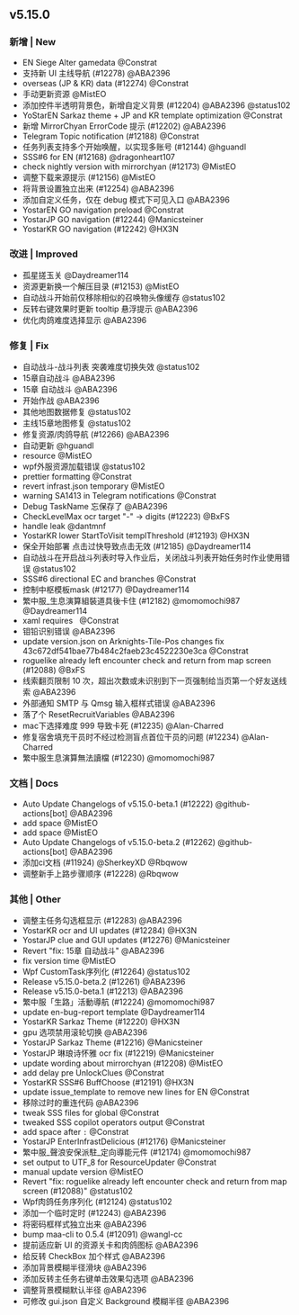 ## v5.15.0

### 新增 | New

* EN Siege Alter gamedata @Constrat
* 支持新 UI 主线导航 (#12278) @ABA2396
* overseas (JP & KR) data (#12274) @Constrat
* 手动更新资源 @MistEO
* 添加控件半透明背景色，新增自定义背景 (#12204) @ABA2396 @status102
* YoStarEN Sarkaz theme + JP and KR template optimization @Constrat
* 新增 MirrorChyan ErrorCode 提示 (#12202) @ABA2396
* Telegram Topic notification (#12188) @Constrat
* 任务列表支持多个开始唤醒，以实现多账号 (#12144) @hguandl
* SSS#6 for EN (#12168) @dragonheart107
* check nightly version with mirrorchyan (#12173) @MistEO
* 调整下载来源提示 (#12156) @MistEO
* 将背景设置独立出来 (#12254) @ABA2396
* 添加自定义任务，仅在 debug 模式下可见入口 @ABA2396
* YostarEN GO navigation preload @Constrat
* YostarJP GO navigation (#12244) @Manicsteiner
* YostarKR GO navigation (#12242) @HX3N

### 改进 | Improved

* 孤星搓玉关 @Daydreamer114
* 资源更新换一个解压目录 (#12153) @MistEO
* 自动战斗开始前仅移除相似的召唤物头像缓存 @status102
* 反转右键效果时更新 tooltip 悬浮提示 @ABA2396
* 优化肉鸽难度选择显示 @ABA2396

### 修复 | Fix

* 自动战斗-战斗列表 突袭难度切换失效 @status102
* 15章自动战斗 @ABA2396
* 15章 自动战斗 @ABA2396
* 开始作战 @ABA2396
* 其他地图数据修复 @status102
* 主线15章地图修复 @status102
* 修复资源/肉鸽导航 (#12266) @ABA2396
* 自动更新 @hguandl
* resource @MistEO
* wpf外服资源加载错误 @status102
* prettier formatting @Constrat
* revert infrast.json temporary @MistEO
* warning SA1413 in Telegram notifications @Constrat
* Debug TaskName 忘保存了 @ABA2396
* CheckLevelMax ocr target "-" -> digits (#12223) @BxFS
* handle leak @dantmnf
* YostarKR lower StartToVisit templThreshold (#12193) @HX3N
* 保全开始部署 点击过快导致点击无效 (#12185) @Daydreamer114
* 自动战斗在开启战斗列表时导入作业后，关闭战斗列表开始任务时作业使用错误 @status102
* SSS#6 directional EC and branches @Constrat
* 控制中枢模板mask (#12177) @Daydreamer114
* 繁中服_生息演算組裝道具後卡住 (#12182) @momomochi987 @Daydreamer114
* xaml requires &#160; @Constrat
* 钼铅识别错误 @ABA2396
* update version.json on Arknights-Tile-Pos changes fix 43c672df541bae77b484c2faeb23c4522230e3ca @Constrat
* roguelike already left encounter check and return from map screen (#12088) @BxFS
* 线索翻页限制 10 次，超出次数或未识别到下一页强制给当页第一个好友送线索 @ABA2396
* 外部通知 SMTP 与 Qmsg 输入框样式错误 @ABA2396
* 落了个 ResetRecruitVariables @ABA2396
* mac下选择难度 999 导致卡死 (#12235) @Alan-Charred
* 修复宿舍填充干员时不经过检测盲点首位干员的问题 (#12234) @Alan-Charred
* 繁中服生息演算無法讀檔 (#12230) @momomochi987

### 文档 | Docs

* Auto Update Changelogs of v5.15.0-beta.1 (#12222) @github-actions[bot] @ABA2396
* add space @MistEO
* add space @MistEO
* Auto Update Changelogs of v5.15.0-beta.2 (#12262) @github-actions[bot] @ABA2396
* 添加ci文档 (#11924) @SherkeyXD @Rbqwow
* 调整新手上路步骤顺序 (#12228) @Rbqwow

### 其他 | Other

* 调整主任务勾选框显示 (#12283) @ABA2396
* YostarKR ocr and UI updates (#12284) @HX3N
* YostarJP clue and GUI updates (#12276) @Manicsteiner
* Revert "fix: 15章 自动战斗" @ABA2396
* fix version time @MistEO
* Wpf CustomTask序列化 (#12264) @status102
* Release v5.15.0-beta.2 (#12261) @ABA2396
* Release v5.15.0-beta.1 (#12213) @ABA2396
* 繁中服「生路」活動導航 (#12224) @momomochi987
* update en-bug-report template @Daydreamer114
* YostarKR Sarkaz Theme (#12220) @HX3N
* gpu 选项禁用滚轮切换 @ABA2396
* YostarJP Sarkaz Theme (#12216) @Manicsteiner
* YostarJP 琳琅诗怀雅 ocr fix (#12219) @Manicsteiner
* update wording about mirrorchyan (#12208) @MistEO
* add delay pre UnlockClues @Constrat
* YostarKR SSS#6 BuffChoose (#12191) @HX3N
* update issue_template to remove new lines for EN @Constrat
* 移除过时的重连代码 @ABA2396
* tweak SSS files for global @Constrat
* tweaked SSS copilot operators output @Constrat
* add space after `:` @Constrat
* YostarJP EnterInfrastDelicious (#12176) @Manicsteiner
* 繁中服_聲浪安保派駐_定向導能元件 (#12174) @momomochi987
* set output to UTF_8 for ResourceUpdater @Constrat
* manual update version @MistEO
* Revert "fix: roguelike already left encounter check and return from map screen (#12088)" @status102
* Wpf肉鸽任务序列化 (#12124) @status102
* 添加一个临时定时 (#12243) @ABA2396
* 将密码框样式独立出来 @ABA2396
* bump maa-cli to 0.5.4 (#12091) @wangl-cc
* 提前适应新 UI 的资源关卡和肉鸽图标 @ABA2396
* 给反转 CheckBox 加个样式 @ABA2396
* 添加背景模糊半径滑块 @ABA2396
* 添加反转主任务右键单击效果勾选项 @ABA2396
* 调整背景模糊默认半径 @ABA2396
* 可修改 gui.json 自定义 Background 模糊半径 @ABA2396
